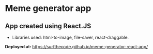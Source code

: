 # Meme generator app

## App created using React.JS

- Libraries used: html-to-image, file-saver, react-draggable.

**Deployed at:** <https://surfthecode.github.io/meme-generator-react-app/>
